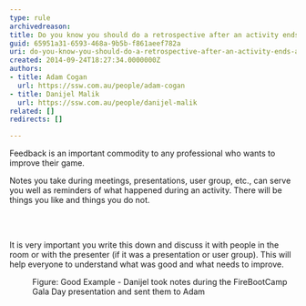 ```yaml
---
type: rule
archivedreason: 
title: Do you know you should do a retrospective after an activity ends (a.k.a. Feedback)?
guid: 65951a31-6593-468a-9b5b-f861aeef782a
uri: do-you-know-you-should-do-a-retrospective-after-an-activity-ends-aka-feedback
created: 2014-09-24T18:27:34.0000000Z
authors:
- title: Adam Cogan
  url: https://ssw.com.au/people/adam-cogan
- title: Danijel Malik
  url: https://ssw.com.au/people/danijel-malik
related: []
redirects: []

---
```



<p class="p1">Feedback is an important commodity to any professional who wants to improve their game.​</p><p class="p1">Notes you take during meetings, presentations, user group, etc., can serve you well as reminders of what happened during an activity. There will be things you like and things you do not.&#160;</p>
<br><excerpt class='endintro'></excerpt><br>
<p>​It is very important you write this down and discuss it with people in the room or with the presenter (if it was a presentation or user group). This will help everyone to understand what was good and what needs to improve.​</p><dl class="goodImage"><dt><img src="/Communication/RulesToBetterCommunication/PublishingImages/activity-feedback.jpg" alt="" /></dt><dd>Figure&#58; Good Example - Danijel took notes during the FireBootCamp Gala Day presentation and sent them to Adam​</dd></dl>


